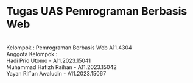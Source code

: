 <h1> Tugas UAS Pemrograman Berbasis Web </h1> <br>
Kelompok : Pemrograman Berbasis Web A11.4304
<br>
Anggota Kelompok : <br>
Hadi Prio Utomo - A11.2023.15041 <br>
Muhammad Hafizh Raihan - A11.2023.15042 <br>
Yayan Rif`an Awaludin - A11.2023.15067 <br>
